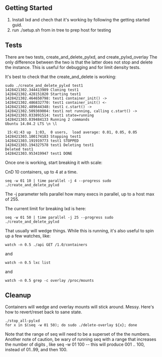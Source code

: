 Getting Started
---------------

1. Install lxd and chech that it's working by following the getting started
guid.
2. run ./setup.sh from in tree to prep host for testing

Tests
-----

There are two tests, create_and_delete_pylxd, and create_pylxd_overlay The only
difference between the two is that the latter does not stop and delete the
instance.  This is useful for debugging and for limit density tests.

It's best to check that the create_and_delete is working:

    sudo ./create_and_delete_pylxd test1
    1428421302.344413989 Cloning test1
    1428421302.428151020 Starting test1
    1428421302.464650798: test1 container_init() ->
    1428421302.486832770: test1 container_init() <-
    1428421302.489644348: test1 c.start() ->
    1428421302.509369004: test1 not running, calling c.start() ->
    1428421303.033891514: test1 state=running
    1428421303.039484133 Running 2 commands
    Ubuntu 14.04.2 LTS \n \l
    
     15:41:43 up  1:03,  0 users,  load average: 0.01, 0.05, 0.05
    1428421303.100174183 Stopping test1
    1428421303.191919773 test1 STOPPED
    1428421303.194327578 test1 Deleting test1
    Deleted test1
    1428421303.953419947 test1 DONE


Once one is working, start breaking it with scale:

CnD 10 containers, up to 4 at a time.

    seq -w 01 10 | time parallel -j 4 --progress sudo ./create_and_delete_pylxd

The -j parameter tells parallel how many execs in parallel, up to a host max of
255.

The current limit for breaking lxd is here:

    seq -w 01 50 | time parallel -j 25 --progress sudo ./create_and_delete_pylxd

That usually will wedge things.  While this is running, it's also useful to 
spin up a few watches, like:

    watch -n 0.5 ./api GET /1.0/containers

and

    watch -n 0.5 lxc list

and

    watch -n 0.5 grep -c overlay /proc/mounts


Cleanup
-------

Containers will wedge and overlay mounts will stick around.  Messy.
Here's how to revert/reset back to sane state.

    ./stop_all-pylxd
    for x in $(seq -w 01 50); do sudo ./delete-overlay ${x}; done

Note that the range of seq will need to be a superset of the the numbers.
Another note of caution, be wary of running seq with a range that increases
the number of digits , like seq -w 01 100 -- this will produce 001 .. 100,
instead of 01..99, and then 100.

